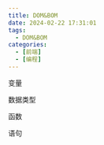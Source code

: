 ```yaml
---
title: DOM&BOM
date: 2024-02-22 17:31:01
tags: 
  - DOM&BOM
categories: 
  - [前端]
  - [编程]
---
```


变量

数据类型

函数

语句
